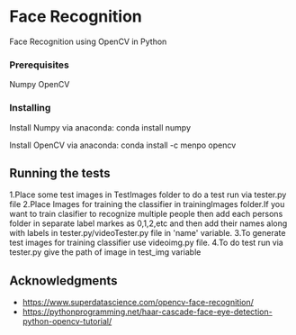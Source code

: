 # Face Recognition

Face Recognition using OpenCV in Python

### Prerequisites

Numpy
OpenCV


### Installing

Install Numpy via anaconda:
conda install numpy

Install OpenCV via anaconda:
conda install -c menpo opencv


## Running the tests
1.Place some test images in TestImages folder to do a test run via tester.py file
2.Place Images for training the classifier in trainingImages folder.If you want to train clasifier to recognize multiple people then add each persons folder in separate label markes as 0,1,2,etc and then add their names along with labels in tester.py/videoTester.py file in 'name' variable.
3.To generate test images for training classifier use videoimg.py file.
4.To do test run via tester.py give the path of image in test_img variable



## Acknowledgments
* https://www.superdatascience.com/opencv-face-recognition/
* https://pythonprogramming.net/haar-cascade-face-eye-detection-python-opencv-tutorial/

